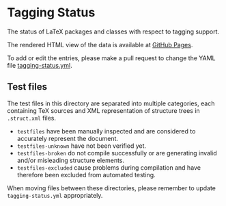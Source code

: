 # Tagging Status

The status of LaTeX packages and classes with respect to tagging support.

The rendered HTML view of the data is available at [GitHub Pages](https://latex3.github.io/tagging-project/tagging-status).


To add or edit the entries, please make a pull request to change the YAML file
[tagging-status.yml](https://github.com/latex3/tagging-project/blob/main/_data/tagging-status.yml).

## Test files
The test files in this directory are separated into multiple categories, each containing TeX sources and
XML representation of structure trees in `.struct.xml` files.

 * `testfiles` have been manually inspected and are considered to accurately represent the document.
 * `testfiles-unknown` have not been verified yet.
 * `testfiles-broken` do not compile successfully or are generating invalid and/or misleading structure elements.
 * `testfiles-excluded` cause problems during compilation and have therefore been excluded from automated testing.

When moving files between these directories, please remember to update `tagging-status.yml` appropriately.
